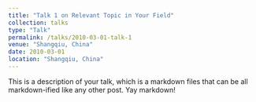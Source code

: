 ```yaml
---
title: "Talk 1 on Relevant Topic in Your Field"
collection: talks
type: "Talk"
permalink: /talks/2010-03-01-talk-1
venue: "Shangqiu, China"
date: 2010-03-01
location: "Shangqiu, China"
---
```


This is a description of your talk, which is a markdown files that can be all markdown-ified like any other post. Yay markdown!

